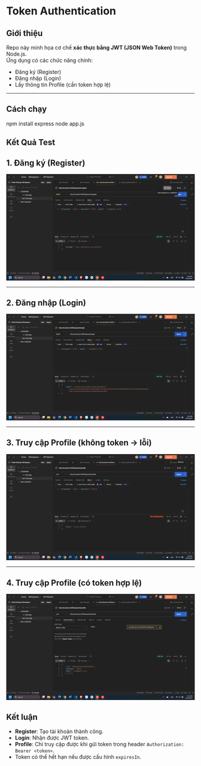 # Token Authentication 

##  Giới thiệu
Repo này minh họa cơ chế **xác thực bằng JWT (JSON Web Token)** trong Node.js.  
Ứng dụng có các chức năng chính:
- Đăng ký (Register)
- Đăng nhập (Login)
- Lấy thông tin Profile (cần token hợp lệ)

---

##  Cách chạy
npm install express
node app.js

## Kết Quả Test

## 1. Đăng ký (Register)
![Register](result_test_img/register.png)

---

## 2. Đăng nhập (Login)
![Login](result_test_img/login.png)

---

## 3. Truy cập Profile (không token → lỗi)
![Profile Error](result_test_img/profile.png)

---

## 4. Truy cập Profile (có token hợp lệ)
![Profile With Token](result_test_img/go_toProfile_withToken.png)

##  Kết luận
- **Register**: Tạo tài khoản thành công.  
- **Login**: Nhận được JWT token.  
- **Profile**: Chỉ truy cập được khi gửi token trong header `Authorization: Bearer <token>`.  
- Token có thể hết hạn nếu được cấu hình `expiresIn`.  
